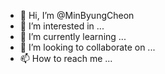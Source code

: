 - 👋 Hi, I’m @MinByungCheon
- 👀 I’m interested in ...
- 🌱 I’m currently learning ...
- 💞️ I’m looking to collaborate on ...
- 📫 How to reach me ...

<!---
MinByungCheon/MinByungCheon is a ✨ special ✨ repository because its `README.md` (this file) appears on your GitHub profile.
You can click the Preview link to take a look at your changes.
--->
